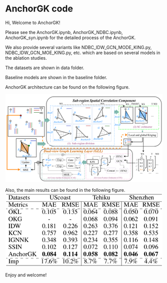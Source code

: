 # AnchorGK code 

Hi, Welcome to AnchorGK!

Please see the AnchorGK.ipynb, AnchorGK_NDBC.ipynb, AnchorGK_syn.ipynb for the detailed process of the AnchorGK.

We also provide several variants like NDBC_IDW_GCN_MODE_KING.py, NDBC_IDW_GCN_MOE_KING.py, etc. which are based on several models in the ablation studies.

The datasets are shown in data folder.

Baseline models are shown in the baseline folder. 

AnchorGK architecture can be found on the following figure.

![1 Architecture](arch.png)

Also, the main results can be found in the following figure.
![2 Result](results_AnchorGK.png)

Enjoy and welcome!
